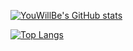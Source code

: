 [![YouWillBe's GitHub stats](https://github-readme-stats.vercel.app/api?username=YouWillBe&show_icons=true&count_private=true&theme=react)](https://github.com/anuraghazra/github-readme-stats)

[![Top Langs](https://github-readme-stats.vercel.app/api/top-langs/?username=YouWillBe&theme=react)](https://github.com/anuraghazra/github-readme-stats)

